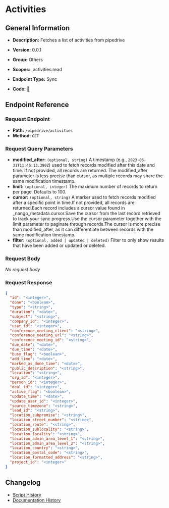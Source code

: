 # Activities

## General Information

- **Description:** Fetches a list of activities from pipedrive

- **Version:** 0.0.1
- **Group:** Others
- **Scopes:**: activities:read
- **Endpoint Type:** Sync
- **Code:** [🔗](https://github.com/NangoHQ/integration-templates/tree/main/integrations/pipedrive/syncs/activities.ts)

## Endpoint Reference

### Request Endpoint

- **Path:** `/pipedrive/activities`
- **Method:** `GET`

### Request Query Parameters

- **modified_after:** `(optional, string)` A timestamp (e.g., `2023-05-31T11:46:13.390Z`) used to fetch records modified after this date and time. If not provided, all records are returned. The modified_after parameter is less precise than cursor, as multiple records may share the same modification timestamp.
- **limit:** `(optional, integer)` The maximum number of records to return per page. Defaults to 100.
- **cursor:** `(optional, string)` A marker used to fetch records modified after a specific point in time.If not provided, all records are returned.Each record includes a cursor value found in _nango_metadata.cursor.Save the cursor from the last record retrieved to track your sync progress.Use the cursor parameter together with the limit parameter to paginate through records.The cursor is more precise than modified_after, as it can differentiate between records with the same modification timestamp.
- **filter:** `(optional, added | updated | deleted)` Filter to only show results that have been added or updated or deleted.

### Request Body

_No request body_

### Request Response

```json
{
  "id": "<integer>",
  "done": "<boolean>",
  "type": "<string>",
  "duration": "<date>",
  "subject": "<string>",
  "company_id": "<integer>",
  "user_id": "<integer>",
  "conference_meeting_client": "<string>",
  "conference_meeting_url": "<string>",
  "conference_meeting_id": "<string>",
  "due_date": "<date>",
  "due_time": "<date>",
  "busy_flag": "<boolean>",
  "add_time": "<date>",
  "marked_as_done_time": "<date>",
  "public_description": "<string>",
  "location": "<string>",
  "org_id": "<integer>",
  "person_id": "<integer>",
  "deal_id": "<integer>",
  "active_flag": "<boolean>",
  "update_time": "<date>",
  "update_user_id": "<integer>",
  "source_timezone": "<string>",
  "lead_id": "<string>",
  "location_subpremise": "<string>",
  "location_street_number": "<string>",
  "location_route": "<string>",
  "location_sublocality": "<string>",
  "location_locality": "<string>",
  "location_admin_area_level_1": "<string>",
  "location_admin_area_level_2": "<string>",
  "location_country": "<string>",
  "location_postal_code": "<string>",
  "location_formatted_address": "<string>",
  "project_id": "<integer>"
}
```

## Changelog

- [Script History](https://github.com/NangoHQ/integration-templates/commits/main/integrations/pipedrive/syncs/activities.ts)
- [Documentation History](https://github.com/NangoHQ/integration-templates/commits/main/integrations/pipedrive/syncs/activities.md)
